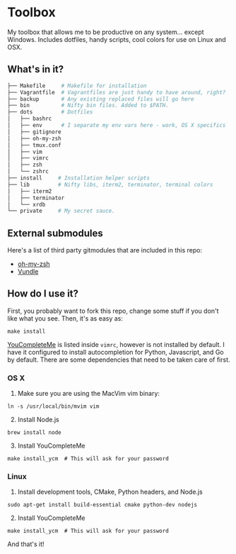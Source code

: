 Toolbox
========
My toolbox that allows me to be productive on any system... except Windows.
Includes dotfiles, handy scripts, cool colors for use on Linux and OSX.

## What's in it?
```bash
├── Makefile     # Makefile for installation
├── Vagrantfile  # Vagrantfiles are just handy to have around, right?
├── backup       # Any existing replaced files will go here
├── bin          # Nifty bin files. Added to $PATH.
├── dots         # Dotfiles
│   ├── bashrc
│   ├── env      # I separate my env vars here - work, OS X specifics
│   ├── gitignore
│   ├── oh-my-zsh
│   ├── tmux.conf
│   ├── vim
│   ├── vimrc
│   ├── zsh
│   └── zshrc
├── install     # Installation helper scripts
├── lib         # Nifty libs, iterm2, terminator, terminal colors
│   ├── iterm2
│   ├── terminator
│   └── xrdb
└── private     # My secret sauce.
```

## External submodules
Here's a list of third party gitmodules that are included in this repo:
* [oh-my-zsh](https://github.com/robbyrussell/oh-my-zsh)
* [Vundle](https://github.com/VundleVim/Vundle.vim)


## How do I use it?
First, you probably want to fork this repo, change some stuff if you don't like what you see. Then, it's as easy as:
```
make install
```

[YouCompleteMe](https://github.com/Valloric/YouCompleteMe) is listed inside `vimrc`, however is not installed by default. I have it configured to install
autocompletion for Python, Javascript, and Go by default. There are some dependencies that need to be taken care of first.

### OS X
1. Make sure you are using the MacVim vim binary:
```
ln -s /usr/local/bin/mvim vim
```
2. Install Node.js
```
brew install node
```
3. Install YouCompleteMe
```
make install_ycm  # This will ask for your password
```

### Linux
1. Install development tools, CMake, Python headers, and Node.js
```
sudo apt-get install build-essential cmake python-dev nodejs
```

2. Install YouCompleteMe
```
make install_ycm  # This will ask for your password
```

And that's it!
